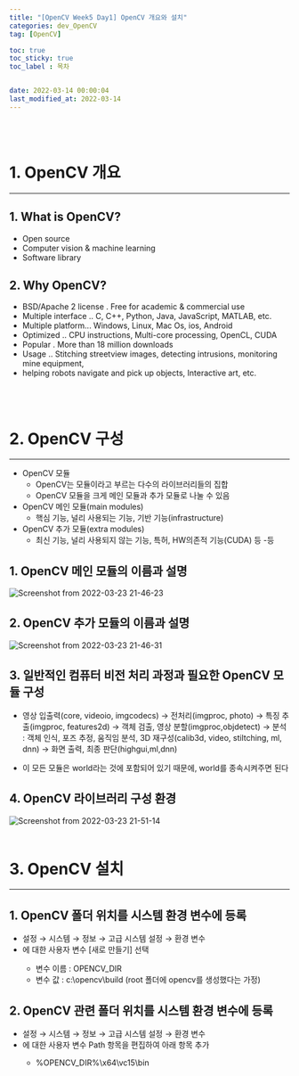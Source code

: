 ```yaml
---
title: "[OpenCV Week5 Day1] OpenCV 개요와 설치"
categories: dev_OpenCV
tag: [OpenCV]

toc: true
toc_sticky: true
toc_label : 목차


date: 2022-03-14 00:00:04
last_modified_at: 2022-03-14
---
```

<br>
<br>

# 1. OpenCV 개요
---
## 1. What is OpenCV?
* Open source
* Computer vision & machine learning
* Software library

## 2. Why OpenCV?
* BSD/Apache 2 license . Free for academic & commercial use
* Multiple interface .. C, C++, Python, Java, JavaScript, MATLAB, etc.
* Multiple platform... Windows, Linux, Mac Os, ios, Android
* Optimized .. CPU instructions, Multi-core processing, OpenCL, CUDA
* Popular . More than 18 million downloads
* Usage .. Stitching streetview images, detecting intrusions, monitoring mine equipment,
* helping robots navigate and pick up objects, Interactive art, etc.

<br>
<br>

# 2. OpenCV 구성
---
* OpenCV 모듈
    - OpenCV는 모듈이라고 부르는 다수의 라이브러리들의 집합
    - OpenCV 모듈을 크게 메인 모듈과 추가 모듈로 나눌 수 있음
* OpenCV 메인 모듈(main modules)
    - 핵심 기능, 널리 사용되는 기능, 기반 기능(infrastructure)
* OpenCV 추가 모듈(extra modules)
    - 최신 기능, 널리 사용되지 않는 기능, 특허, HW의존적 기능(CUDA) 등
    -등

## 1. OpenCV 메인 모듈의 이름과 설명

![Screenshot from 2022-03-23 21-46-23](https://user-images.githubusercontent.com/58837749/159702444-dbc38f79-3c1a-4dd3-b4fd-fa345f376974.png)

## 2. OpenCV 추가 모듈의 이름과 설명 

![Screenshot from 2022-03-23 21-46-31](https://user-images.githubusercontent.com/58837749/159702452-d9cb404c-9203-4c21-a1d4-0b9ff68696a9.png)

## 3. 일반적인 컴퓨터 비전 처리 과정과 필요한 OpenCV 모듈 구성
* 영상 입출력(core, videoio, imgcodecs) → 전처리(imgproc, photo) → 특징 추출(imgproc, features2d) → 객체 검출, 영상 분할(imgproc,objdetect) → 분석 : 객체 인식, 포즈 추정, 움직임 분석, 3D 재구성(calib3d, video, stiltching, ml, dnn) → 화면 출력, 최종 판단(highgui,ml,dnn)

* 이 모든 모듈은 world라는 것에 포함되어 있기 때문에, world를 종속시켜주면 된다

## 4. OpenCV 라이브러리 구성 환경 

![Screenshot from 2022-03-23 21-51-14](https://user-images.githubusercontent.com/58837749/159703325-1d13e364-e8f9-466d-a2f3-facab8bdf347.png)
<br>
<br>


# 3. OpenCV 설치
---
## 1. OpenCV 폴더 위치를 시스템 환경 변수에 등록
* 설정 → 시스템 → 정보 → 고급 시스템 설정 → 환경 변수
* <user-id>에 대한 사용자 변수 [새로 만들기] 선택
    - 변수 이름 : OPENCV_DIR
    - 변수 값 : c:\opencv\build (root 폴더에 opencv를 생성했다는 가정)

## 2. OpenCV 관련 폴더 위치를 시스템 환경 변수에 등록
* 설정 → 시스템 → 정보 → 고급 시스템 설정 → 환경 변수
* <user-id>에 대한 사용자 변수 Path 항목을 편집하여 아래 항목 추가
    - %OPENCV_DIR%\x64\vc15\bin
<br>
<br>